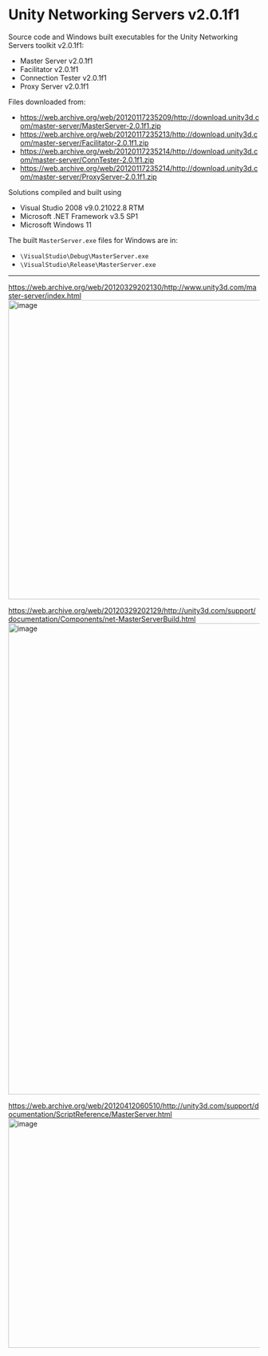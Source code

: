 # Unity Networking Servers v2.0.1f1
Source code and Windows built executables for the Unity Networking Servers toolkit v2.0.1f1:
- Master Server v2.0.1f1
- Facilitator v2.0.1f1
- Connection Tester v2.0.1f1
- Proxy Server v2.0.1f1

Files downloaded from:
- https://web.archive.org/web/20120117235209/http://download.unity3d.com/master-server/MasterServer-2.0.1f1.zip
- https://web.archive.org/web/20120117235213/http://download.unity3d.com/master-server/Facilitator-2.0.1f1.zip
- https://web.archive.org/web/20120117235214/http://download.unity3d.com/master-server/ConnTester-2.0.1f1.zip
- https://web.archive.org/web/20120117235214/http://download.unity3d.com/master-server/ProxyServer-2.0.1f1.zip

Solutions compiled and built using
- Visual Studio 2008 v9.0.21022.8 RTM
- Microsoft .NET Framework v3.5 SP1
- Microsoft Windows 11

The built `MasterServer.exe` files for Windows are in:
- `\VisualStudio\Debug\MasterServer.exe`
- `\VisualStudio\Release\MasterServer.exe`

---

https://web.archive.org/web/20120329202130/http://www.unity3d.com/master-server/index.html
<img width="966" height="599" alt="image" src="https://github.com/user-attachments/assets/65914bc6-b418-4788-bbc4-185649b2425d" />


https://web.archive.org/web/20120329202129/http://unity3d.com/support/documentation/Components/net-MasterServerBuild.html
<img width="889" height="943" alt="image" src="https://github.com/user-attachments/assets/126b6525-199a-44a9-96ad-aadecf05d276" />


https://web.archive.org/web/20120412060510/http://unity3d.com/support/documentation/ScriptReference/MasterServer.html
<img width="708" height="459" alt="image" src="https://github.com/user-attachments/assets/8bc8fc92-ce61-45bb-9f57-4a2285897929" />

